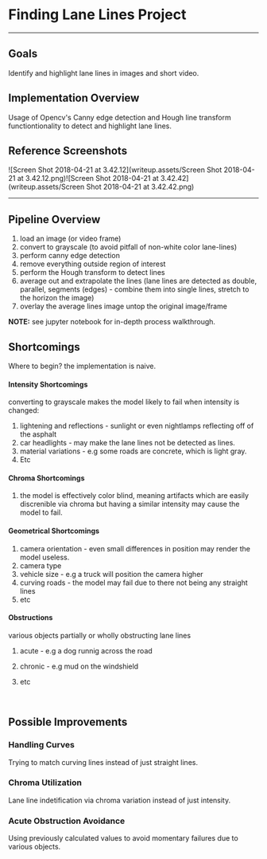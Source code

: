 # Finding Lane Lines Project

---

## Goals

Identify and highlight lane lines in images and short video.

## Implementation Overview

Usage of Opencv's Canny edge detection and Hough line transform functiontionality to detect and highlight lane lines. 

## Reference Screenshots

![Screen Shot 2018-04-21 at 3.42.12](writeup.assets/Screen Shot 2018-04-21 at 3.42.12.png)![Screen Shot 2018-04-21 at 3.42.42](writeup.assets/Screen Shot 2018-04-21 at 3.42.42.png)

---

## Pipeline Overview

1. load an image (or video frame)
2. convert to grayscale (to avoid pitfall of non-white color lane-lines)
3. perform canny edge detection
4. remove everything outside region of interest
5. perform the Hough transform to detect lines 
6. average out and extrapolate the lines (lane lines are detected as double, parallel, segments (edges) - combine them into single lines, stretch to the horizon the image)
7. overlay the average lines image untop the original image/frame

__NOTE:__ see jupyter notebook for in-depth process walkthrough.



## Shortcomings

Where to begin? the implementation is naive. 

#### Intensity Shortcomings

converting to grayscale makes the model likely to fail when intensity is changed:

1.  lightening and reflections - sunlight or even nightlamps reflecting off of the asphalt 
2.  car headlights - may make the lane lines not be detected as lines. 
3. material variations - e.g some roads are concrete, which is light gray.
4. Etc

#### Chroma Shortcomings

1. the model is effectively color blind, meaning artifacts which are easily discrenible via chroma but having a similar intensity may cause the model to fail. 

#### Geometrical Shortcomings

1. camera orientation - even small differences in position may render the model useless.
2. camera type
3. vehicle size - e.g a truck will position the camera higher
4. curving roads - the model may fail due to there not being any straight lines
5. etc

#### Obstructions

various objects partially or wholly obstructing lane lines

1. acute - e.g a dog runnig across the road

2. chronic - e.g mud on the windshield 

3. etc 

	​


## Possible Improvements

### Handling Curves

Trying to match curving lines instead of just straight lines.

### Chroma Utilization

Lane line indetification via chroma variation instead of just intensity.

### Acute Obstruction Avoidance

Using previously calculated values to avoid momentary failures due to various objects. 
